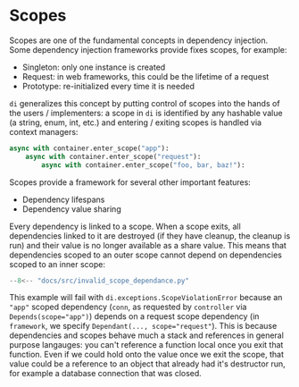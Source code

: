 # Scopes

Scopes are one of the fundamental concepts in dependency injection.
Some dependency injection frameworks provide fixes scopes, for example:

- Singleton: only one instance is created
- Request: in web frameworks, this could be the lifetime of a request
- Prototype: re-initialized every time it is needed

`di` generalizes this concept by putting control of scopes into the hands of the users / implementers: a scope in `di` is identified by any hashable value (a string, enum, int, etc.) and entering / exiting scopes is handled via context managers:

```python
async with container.enter_scope("app"):
    async with container.enter_scope("request"):
        async with container.enter_scope("foo, bar, baz!"):
```

Scopes provide a framework for several other important features:

- Dependency lifespans
- Dependency value sharing

Every dependency is linked to a scope.
When a scope exits, all dependencies linked to it are destroyed (if they have cleanup, the cleanup is run) and their value is no longer available as a share value.
This means that dependencies scoped to an outer scope cannot depend on dependencies scoped to an inner scope:

```Python hl_lines="13 22"
--8<-- "docs/src/invalid_scope_dependance.py"
```

This example will fail with `di.exceptions.ScopeViolationError` because an `"app"` scoped dependency (`conn`, as requested by `controller` via `Depends(scope="app")`) depends on a request scope dependency (in `framework`, we specify `Dependant(..., scope="request"`).
This is because dependencies and scopes behave much a stack and references in general purpose langauges: you can't reference a function local once you exit that function.
Even if we could hold onto the value once we exit the scope, that value could be a reference to an object that already had it's destructor run, for example a database connection that was closed.

[contextvars]: https://docs.python.org/3/library/contextvars.html
